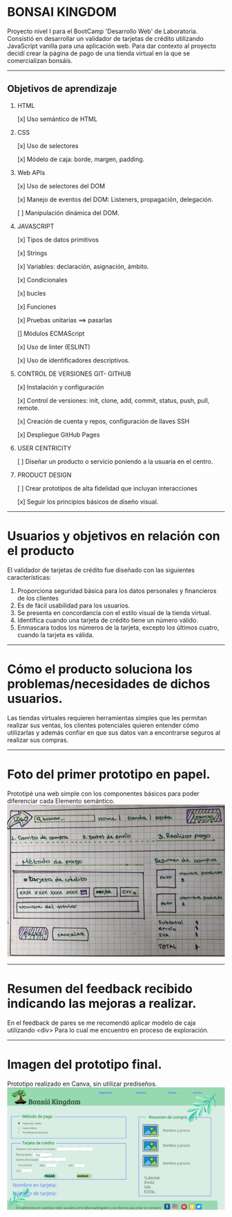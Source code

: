 # BONSAI KINGDOM
Proyecto nivel I para el BootCamp 'Desarrollo Web' de Laboratoria. Consistió en desarrollar un validador de tarjetas de crédito utilizando JavaScript vanilla para una aplicación web.
Para dar contexto al proyecto decidí crear la página de pago de una tienda virtual en la que se comercializan bonsáis.
***

## Objetivos de aprendizaje
1. HTML

   [x] Uso semántico de HTML
2. CSS
    
   [x] Uso de selectores
    
   [x] Módelo de caja: borde, margen, padding.
   
3. Web APIs

    [x] Uso de selectores del DOM
    
    [x] Manejo de eventos del DOM: Listeners, propagación, delegación.
    
    [ ] Manipulación dinámica del DOM.
    
4. JAVASCRIPT

    [x] Tipos de datos primitivos
    
    [x] Strings
    
    [x] Variables: declaración, asignación, ámbito.
    
    [x] Condicionales
    
    [x] bucles
    
    [x] Funciones
    
    [x] Pruebas unitarias ==> pasarlas
    
    [] Módulos ECMAScript
    
    [x] Uso de linter (ESLINT)
    
    [x] Uso de identificadores descriptivos.
    
5. CONTROL DE VERSIONES GIT- GITHUB

    [x] Instalación y configuración
    
    [x] Control de versiones: init, clone, add, commit, status, push, pull, remote.
    
    [x] Creación de cuenta y repos, configuración de llaves SSH
    
    [x] Despliegue GitHub Pages
    
6. USER CENTRICITY

    [ ] Diseñar un producto o servicio poniendo a la usuaria en el centro.
    
7. PRODUCT DESIGN

    [ ] Crear prototipos de alta fidelidad que incluyan interacciones
    
    [x] Seguir los principios básicos de diseño visual.


***

# Usuarios y objetivos en relación con el producto
El validador de tarjetas de crédito fue diseñado con las siguientes características:
1. Proporciona seguridad básica para los datos personales y financieros de los clientes
2. Es de fácil usabilidad para los usuarios.
3. Se presenta en concordancia con el estilo visual de la tienda virtual.
4. Identifica cuando una tarjeta de crédito tiene un número válido.
5. Enmascara todos los números de la tarjeta, excepto los últimos cuatro, cuando la tarjeta es válida.

***
# Cómo el producto soluciona los problemas/necesidades de dichos usuarios.
Las tiendas virtuales requieren herramientas simples que les permitan realizar sus ventas, los clientes potenciales quieren entender cómo utilizarlas y además confiar en que sus datos van a encontrarse seguros al realizar sus compras.

***

# Foto del primer prototipo en papel.
Prototipé una web simple con los componentes básicos para poder diferenciar cada Elemento semántico.
![inicialMockup](src/images/mockupInicial.jpg)

***

# Resumen del feedback recibido indicando las mejoras a realizar.
En el feedback de pares se me recomendó aplicar modelo de caja utilizando \<div></div> Para lo cual me encuentro en proceso de exploración.

***
# Imagen del prototipo final.
Prototipo realizado en Canva, sin utilizar prediseños.
![inicialMockup](src/images/Prototipo.png)
